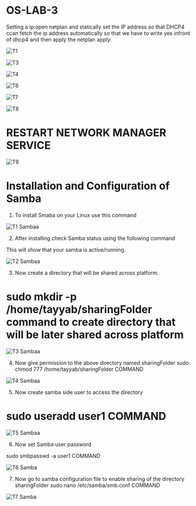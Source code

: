 # OS-LAB-3

Setting a ip:open netplan and statically set the IP address so that DHCP4 ccan fetch the ip address automatically so that we have to write yes infront of dhcp4 and then apply the netplan apply.

![T1](https://user-images.githubusercontent.com/123717266/220566976-78289e0e-e34c-4afc-ba2e-7a5fc2c1e3f3.PNG)


![T3](https://user-images.githubusercontent.com/123717266/220567210-55a00011-d40d-4cdf-8b10-cd9e60ebae5e.PNG)


![T4](https://user-images.githubusercontent.com/123717266/220567317-eb719ae7-9acb-4a37-a42c-c74a94e8441f.PNG)




![T6](https://user-images.githubusercontent.com/123717266/220567425-31f61fac-a489-4f63-888e-ace1b1164ea4.PNG)


![T7](https://user-images.githubusercontent.com/123717266/220569590-ca97cb28-d365-4d23-b953-4b792b87055a.PNG)


![T8](https://user-images.githubusercontent.com/123717266/220569640-fee18747-65c6-435a-a2a4-44de5a1ba978.PNG)


# RESTART NETWORK MANAGER SERVICE

![T9](https://user-images.githubusercontent.com/123717266/220567886-5788680d-09e8-4592-a40b-d1cfabc3138d.PNG)


# Installation and Configuration of Samba
1) To install Smaba on your Linux use this command

![T1 Sambaa](https://user-images.githubusercontent.com/123717266/222709509-ebf45310-49fd-4e31-8a65-cfdbdef17144.PNG)

2) After installing check Samba status using the following command

This will show that your samba is active/running.

![T2 Sambaa](https://user-images.githubusercontent.com/123717266/222709989-3ee57ff1-79ed-45fb-bf73-e2430eddfe73.PNG)

3) Now create a directory that will be shared across platform.

# sudo mkdir -p /home/tayyab/sharingFolder command to create directory that will be later shared across platform

![T3 Sambaa](https://user-images.githubusercontent.com/123717266/222710234-460d4651-b728-404c-abf0-802b42d54dde.PNG)

4) Now give permission to the above directory named sharingFolder sudo chmod 777 /home/tayyab/sharingFolder COMMAND

![T4 Sambaa](https://user-images.githubusercontent.com/123717266/222710668-59f3c8a9-a49b-4819-80cc-128dbf324e9c.PNG)

5) Now create samba side user to access the directory

# sudo useradd user1 COMMAND

![T5 Sambaa](https://user-images.githubusercontent.com/123717266/222710713-547b53ac-d830-4b07-9bf8-eb51f7f0cf1f.PNG)

6) Now set Samba user password 

sudo smbpasswd -a user1 COMMAND

![T6 Samba](https://user-images.githubusercontent.com/123717266/222710800-fc2dc901-0441-43d9-b58b-53e670db2c4f.PNG)

7) Now go to samba configuration file to enable sharing of the directory sharingFolder
sudo nano /etc/samba/smb.conf COMMAND

![T7 Samba](https://user-images.githubusercontent.com/123717266/222711948-a4979c4f-fa8b-4c1c-b890-4d57a6c5f84e.PNG)




